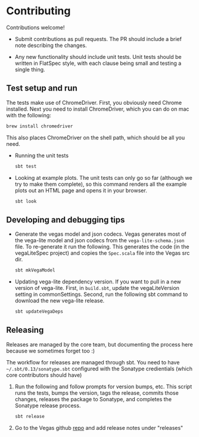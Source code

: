 # Contributing

Contributions welcome!

* Submit contributions as pull requests. The PR should include a brief
note describing the changes.

* Any new functionality should include unit tests. Unit tests should
be written in FlatSpec style, with each clause being small and testing a
single thing.

## Test setup and run

The tests make use of ChromeDriver. First, you obviously need Chrome installed.
Next you need to install ChromeDriver, which you can do on mac with the
following:

```bash
brew install chromedriver
```

This also places ChromeDriver on the shell path, which should be all you need.

* Running the unit tests

    ```bash
    sbt test
    ```

* Looking at example plots. The unit tests can only go so far (although
we try to make them complete), so this command renders all the example
plots out an HTML page and opens it in your browser.

    ```bash
    sbt look
    ```

## Developing and debugging tips

* Generate the vegas model and json codecs. Vegas generates most of the
vega-lite model and json codecs from the `vega-lite-schema.json` file. To
re-generate it run the following. This generates the code (in the vegaLiteSpec
project) and copies the `Spec.scala` file into the Vegas src dir.

    ```bash
    sbt mkVegaModel
    ```

* Updating vega-lite dependency version. If you want to pull in a new version
of vega-lite. First, in `build.sbt`, update the vegaLiteVersion setting in
commonSettings. Second, run the following sbt command to download the new
vega-lite release.

    ```bash
    sbt updateVegaDeps
    ```

## Releasing

Releases are managed by the core team, but documenting the process here
because we sometimes forget too :)

The workflow for releases are managed through sbt. You need to have `~/.sbt/0.13/sonatype.sbt`
configured with the Sonatype credientials (which core contributors should have)

1. Run the following and follow prompts for version bumps, etc. This script
runs the tests, bumps the version, tags the release, commits those changes,
releases the package to Sonatype, and completes the Sonatype release
process.

    ```bash
    sbt release
    ```

2. Go to the Vegas github [repo](https://github.com/vegas-viz/Vegas) and
add release notes under "releases"
